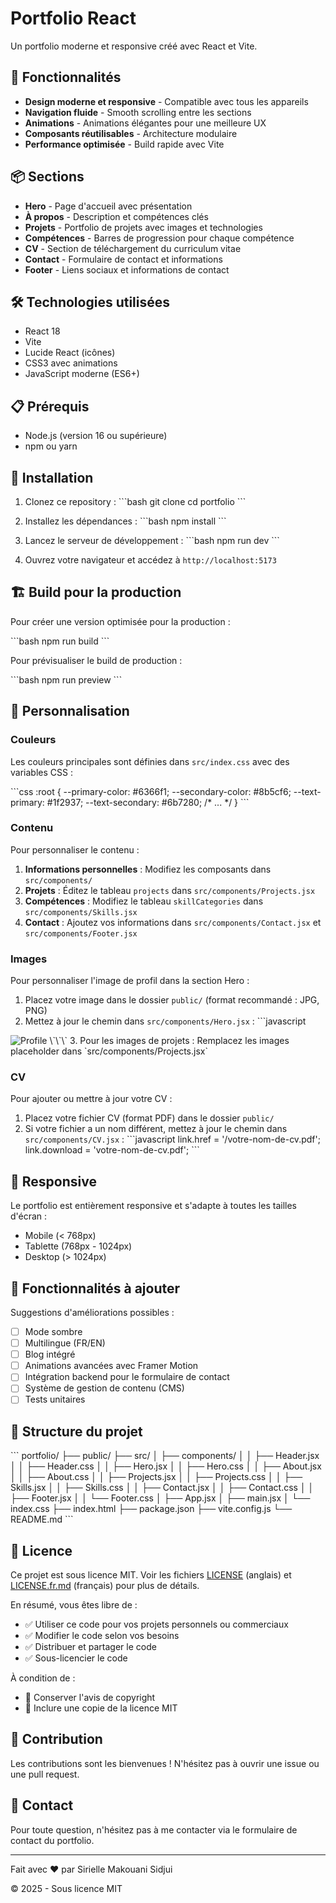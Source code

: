 # Portfolio React

Un portfolio moderne et responsive créé avec React et Vite.

## 🚀 Fonctionnalités

- **Design moderne et responsive** - Compatible avec tous les appareils
- **Navigation fluide** - Smooth scrolling entre les sections
- **Animations** - Animations élégantes pour une meilleure UX
- **Composants réutilisables** - Architecture modulaire
- **Performance optimisée** - Build rapide avec Vite

## 📦 Sections

- **Hero** - Page d'accueil avec présentation
- **À propos** - Description et compétences clés
- **Projets** - Portfolio de projets avec images et technologies
- **Compétences** - Barres de progression pour chaque compétence
- **CV** - Section de téléchargement du curriculum vitae
- **Contact** - Formulaire de contact et informations
- **Footer** - Liens sociaux et informations de contact

## 🛠️ Technologies utilisées

- React 18
- Vite
- Lucide React (icônes)
- CSS3 avec animations
- JavaScript moderne (ES6+)

## 📋 Prérequis

- Node.js (version 16 ou supérieure)
- npm ou yarn

## 🔧 Installation

1. Clonez ce repository :
\`\`\`bash
git clone <url-du-repo>
cd portfolio
\`\`\`

2. Installez les dépendances :
\`\`\`bash
npm install
\`\`\`

3. Lancez le serveur de développement :
\`\`\`bash
npm run dev
\`\`\`

4. Ouvrez votre navigateur et accédez à `http://localhost:5173`

## 🏗️ Build pour la production

Pour créer une version optimisée pour la production :

\`\`\`bash
npm run build
\`\`\`

Pour prévisualiser le build de production :

\`\`\`bash
npm run preview
\`\`\`

## 🎨 Personnalisation

### Couleurs

Les couleurs principales sont définies dans `src/index.css` avec des variables CSS :

\`\`\`css
:root {
  --primary-color: #6366f1;
  --secondary-color: #8b5cf6;
  --text-primary: #1f2937;
  --text-secondary: #6b7280;
  /* ... */
}
\`\`\`

### Contenu

Pour personnaliser le contenu :

1. **Informations personnelles** : Modifiez les composants dans `src/components/`
2. **Projets** : Éditez le tableau `projects` dans `src/components/Projects.jsx`
3. **Compétences** : Modifiez le tableau `skillCategories` dans `src/components/Skills.jsx`
4. **Contact** : Ajoutez vos informations dans `src/components/Contact.jsx` et `src/components/Footer.jsx`

### Images

Pour personnaliser l'image de profil dans la section Hero :

1. Placez votre image dans le dossier `public/` (format recommandé : JPG, PNG)
2. Mettez à jour le chemin dans `src/components/Hero.jsx` :
\`\`\`javascript
<img src="/votre-image.jpg" alt="Profile" className="profile-image" />
\`\`\`
3. Pour les images de projets : Remplacez les images placeholder dans `src/components/Projects.jsx`

### CV

Pour ajouter ou mettre à jour votre CV :

1. Placez votre fichier CV (format PDF) dans le dossier `public/`
2. Si votre fichier a un nom différent, mettez à jour le chemin dans `src/components/CV.jsx` :
\`\`\`javascript
link.href = '/votre-nom-de-cv.pdf';
link.download = 'votre-nom-de-cv.pdf';
\`\`\`

## 📱 Responsive

Le portfolio est entièrement responsive et s'adapte à toutes les tailles d'écran :
- Mobile (< 768px)
- Tablette (768px - 1024px)
- Desktop (> 1024px)

## 🌟 Fonctionnalités à ajouter

Suggestions d'améliorations possibles :

- [ ] Mode sombre
- [ ] Multilingue (FR/EN)
- [ ] Blog intégré
- [ ] Animations avancées avec Framer Motion
- [ ] Intégration backend pour le formulaire de contact
- [ ] Système de gestion de contenu (CMS)
- [ ] Tests unitaires

## 📄 Structure du projet

\`\`\`
portfolio/
├── public/
├── src/
│   ├── components/
│   │   ├── Header.jsx
│   │   ├── Header.css
│   │   ├── Hero.jsx
│   │   ├── Hero.css
│   │   ├── About.jsx
│   │   ├── About.css
│   │   ├── Projects.jsx
│   │   ├── Projects.css
│   │   ├── Skills.jsx
│   │   ├── Skills.css
│   │   ├── Contact.jsx
│   │   ├── Contact.css
│   │   ├── Footer.jsx
│   │   └── Footer.css
│   ├── App.jsx
│   ├── main.jsx
│   └── index.css
├── index.html
├── package.json
├── vite.config.js
└── README.md
\`\`\`

## 📝 Licence

Ce projet est sous licence MIT. Voir les fichiers [LICENSE](LICENSE) (anglais) et [LICENSE.fr.md](LICENSE.fr.md) (français) pour plus de détails.

En résumé, vous êtes libre de :
- ✅ Utiliser ce code pour vos projets personnels ou commerciaux
- ✅ Modifier le code selon vos besoins
- ✅ Distribuer et partager le code
- ✅ Sous-licencier le code

À condition de :
- 📄 Conserver l'avis de copyright
- 📄 Inclure une copie de la licence MIT

## 🤝 Contribution

Les contributions sont les bienvenues ! N'hésitez pas à ouvrir une issue ou une pull request.

## 📧 Contact

Pour toute question, n'hésitez pas à me contacter via le formulaire de contact du portfolio.

---

Fait avec ❤️ par Sirielle Makouani Sidjui

© 2025 - Sous licence MIT

